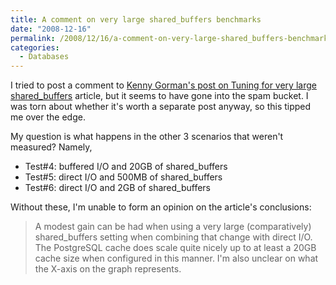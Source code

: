 ```yaml
---
title: A comment on very large shared_buffers benchmarks
date: "2008-12-16"
permalink: /2008/12/16/a-comment-on-very-large-shared_buffers-benchmarks/
categories:
  - Databases
---
```

I tried to post a comment to [Kenny Gorman's post on Tuning for very large shared_buffers][1] article, but it seems to have gone into the spam bucket. I was torn about whether it's worth a separate post anyway, so this tipped me over the edge.

My question is what happens in the other 3 scenarios that weren't measured? Namely,

*   Test#4: buffered I/O and 20GB of shared_buffers
*   Test#5: direct I/O and 500MB of shared_buffers
*   Test#6: direct I/O and 2GB of shared_buffers

Without these, I'm unable to form an opinion on the article's conclusions:

> A modest gain can be had when using a very large (comparatively) shared_buffers setting when combining that change with direct I/O. The PostgreSQL cache does scale quite nicely up to at least a 20GB cache size when configured in this manner.
I'm also unclear on what the X-axis on the graph represents.

 [1]: http://www.kennygorman.com/wordpress/?p=284

